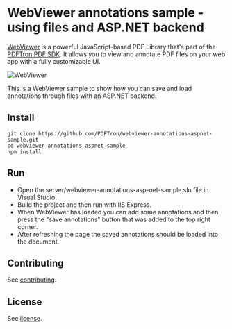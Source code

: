 # WebViewer annotations sample - using files and ASP.NET backend

[WebViewer](https://www.pdftron.com/webviewer) is a powerful JavaScript-based PDF Library that's part of the [PDFTron PDF SDK](https://www.pdftron.com). It allows you to view and annotate PDF files on your web app with a fully customizable UI.

![WebViewer](https://www.pdftron.com/downloads/pl/webviewer-ui.png)

This is a WebViewer sample to show how you can save and load annotations through files with an ASP.NET backend.

## Install

```
git clone https://github.com/PDFTron/webviewer-annotations-aspnet-sample.git
cd webviewer-annotations-aspnet-sample
npm install
```

## Run

- Open the server/webviewer-annotations-asp-net-sample.sln file in Visual Studio.
- Build the project and then run with IIS Express.
- When WebViewer has loaded you can add some annotations and then press the "save annotations" button that was added to the top right corner.
- After refreshing the page the saved annotations should be loaded into the document.

## Contributing

See [contributing](./CONTRIBUTING.md).

## License

See [license](./LICENSE).
